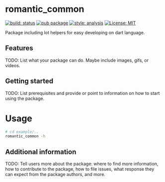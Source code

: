 <!-- This file uses generated code. Visit https://pub.dev/packages/readme_helper for usage information. -->
# romantic_common

[![build: status][actions_badge]][actions_link] [![pub package][pub_badge]][pub_link]
[![style: analysis][analysis_badge]][analysis_link]
[![License: MIT][license_badge]][license_link]

Package including lot helpers for easy developing on dart language.

[actions_badge]: https://github.com/huang12zheng/romantic_common/actions/workflows/main.yaml/badge.svg
[actions_link]: https://github.com/huang12zheng/romantic_common/actions/workflows/main.yaml
[pub_badge]:https://img.shields.io/pub/v/romantic_common.svg
[pub_link]:https://pub.dartlang.org/packages/romantic_common
[license_badge]: https://img.shields.io/badge/license-MIT-blue.svg
[license_link]: https://opensource.org/licenses/MIT
[analysis_badge]: https://img.shields.io/badge/style-romantic__analysis-purple
[analysis_link]: https://github.com/RomanticEra/romantic_analysis

## Features

TODO: List what your package can do. Maybe include images, gifs, or videos.

## Getting started

TODO: List prerequisites and provide or point to information on how to
start using the package.

<!-- #include example/README.md -->
# Usage
``` sh
# cd example/..
romantic_common -h
```
<!-- // end of #include -->

## Additional information

TODO: Tell users more about the package: where to find more information, how to 
contribute to the package, how to file issues, what response they can expect 
from the package authors, and more.
